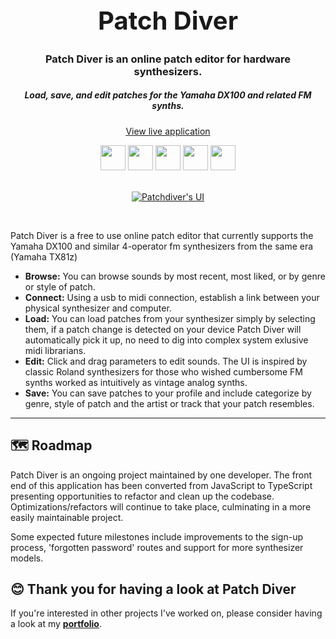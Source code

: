 <h1 align="center" style="font-size: 2.5rem;">
    Patch Diver
</h1>

<h3 align="center">Patch Diver is an online patch editor for hardware synthesizers.</h3>
<h5 align="center">Load, save, and edit patches for the Yamaha DX100 and related FM synths.</h5>
<p align="center"><a href="https://www.patchdiver.com" target="_blank">View live application</a></p>

<div align="center">
  <img width="40px" src="https://cdn.jsdelivr.net/gh/devicons/devicon/icons/typescript/typescript-plain.svg" />
  <img width="40px" src="https://cdn.jsdelivr.net/gh/devicons/devicon/icons/react/react-original.svg" />
  <img width="40px" src="https://cdn.jsdelivr.net/gh/devicons/devicon/icons/nodejs/nodejs-original.svg" />
  <img width="40px" src="https://cdn.jsdelivr.net/gh/devicons/devicon/icons/mongodb/mongodb-plain-wordmark.svg" />
  <img width="40px" src="https://cdn.jsdelivr.net/gh/devicons/devicon/icons/figma/figma-original.svg" />       
</div>

<br>

<p align="center">
  <a href="https://patchdiver.com" target="_blank">
    <img src="https://michaelwagner.tech/patchdiver.png" alt="Patchdiver's UI" />
  </a>
</p>

<br>

Patch Diver is a free to use online patch editor that currently supports the Yamaha DX100 and similar 4-operator fm synthesizers from the same era (Yamaha TX81z)

- **Browse:** You can browse sounds by most recent, most liked, or by genre or style of patch.
- **Connect:** Using a usb to midi connection, establish a link between your physical synthesizer and computer.
- **Load:** You can load patches from your synthesizer simply by selecting them, if a patch change is detected on your device Patch Diver will automatically pick it up, no need to dig into complex system exlusive midi librarians.
- **Edit:** Click and drag parameters to edit sounds. The UI is inspired by classic Roland synthesizers for those who wished cumbersome FM synths worked as intuitively as vintage analog synths.
- **Save:** You can save patches to your profile and include categorize by genre, style of patch and the artist or track that your patch resembles.

<hr/>

## 🗺 Roadmap

Patch Diver is an ongoing project maintained by one developer. The front end of this application has been converted from JavaScript to TypeScript presenting opportunities to refactor and clean up the codebase. Optimizations/refactors will continue to take place, culminating in a more easily maintainable project.

Some expected future milestones include improvements to the sign-up process, 'forgotten password' routes and support for more synthesizer models.

## 😊 Thank you for having a look at Patch Diver

If you're interested in other projects I've worked on, please consider having a look at my <a href="https://michaelwagner.tech" target="_blank">**portfolio**</a>.
